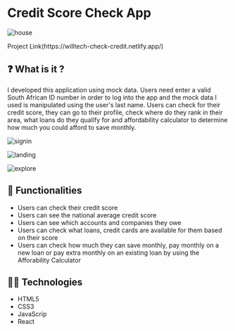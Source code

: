 # Credit Score Check App

![house](https://user-images.githubusercontent.com/70260072/200847704-6be34eb6-9f39-4328-9562-514c6b5a36ff.png)

<div>
 Project Link(https://willtech-check-credit.netlify.app/)
</div>



## ❓ What is it ?
I developed this application using mock data. Users need enter a valid South African ID number in order to log into the app and the mock data I used is manipulated using the user's last name. Users can check for their credit score, they can go to their profile, check where do they rank in their area, what loans do they qualify for and affordability calculator to determine how much you could afford to save monthly.

![signin](https://user-images.githubusercontent.com/70260072/200851941-edc707b1-0e56-41ee-a463-46e0195e0cf2.png)

![landing](https://user-images.githubusercontent.com/70260072/200851976-9814d5aa-fcee-4e57-a997-db7b3d0437a9.png)

![explore](https://user-images.githubusercontent.com/70260072/200852022-398b853c-c1f3-46e5-96c4-e8883bc78cf5.png)

## 🌱 Functionalities
* Users can check their credit score
* Users can see the national average credit score 
* Users can see which accounts and companies they owe
* Users can check what loans, credit cards are available for them based on their score
* Users can check how much they can save monthly, pay monthly on a new loan or pay extra monthly on an existing loan by using the Afforability Calculator


## 👨‍💻 Technologies
* HTML5 
* CSS3
* JavaScrip
* React
